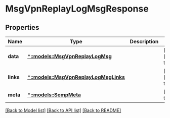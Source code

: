 # MsgVpnReplayLogMsgResponse

## Properties
Name | Type | Description | Notes
------------ | ------------- | ------------- | -------------
**data** | [***::models::MsgVpnReplayLogMsg**](MsgVpnReplayLogMsg.md) |  | [optional] [default to null]
**links** | [***::models::MsgVpnReplayLogMsgLinks**](MsgVpnReplayLogMsgLinks.md) |  | [optional] [default to null]
**meta** | [***::models::SempMeta**](SempMeta.md) |  | [default to null]

[[Back to Model list]](../README.md#documentation-for-models) [[Back to API list]](../README.md#documentation-for-api-endpoints) [[Back to README]](../README.md)



